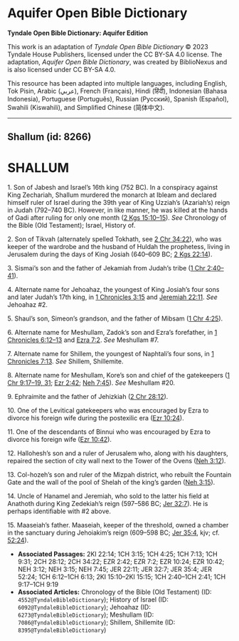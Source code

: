 # Aquifer Open Bible Dictionary

**Tyndale Open Bible Dictionary: Aquifer Edition**

This work is an adaptation of *Tyndale Open Bible Dictionary* © 2023 Tyndale House Publishers, licensed under the CC BY\-SA 4\.0 license. The adaptation, *Aquifer Open Bible Dictionary*, was created by BiblioNexus and is also licensed under CC BY\-SA 4\.0\.

This resource has been adapted into multiple languages, including English, Tok Pisin, Arabic (عربي), French (Français), Hindi (हिंदी), Indonesian (Bahasa Indonesia), Portuguese (Português), Russian (Русский), Spanish (Español), Swahili (Kiswahili), and Simplified Chinese (简体中文).



--------------------------------

## Shallum (id: 8266)

SHALLUM
=======

1\. Son of Jabesh and Israel’s 16th king (752 BC). In a conspiracy against King Zechariah, Shallum murdered the monarch at Ibleam and declared himself ruler of Israel during the 39th year of King Uzziah’s (Azariah’s) reign in Judah (792–740 BC). However, in like manner, he was killed at the hands of Gadi after ruling for only one month ([2 Kgs 15:10–15](https://ref.ly/2Kgs15:10-2Kgs15:15)). *See* Chronology of the Bible (Old Testament); Israel, History of.

2\. Son of Tikvah (alternately spelled Tokhath, see [2 Chr 34:22](https://ref.ly/2Chr34:22)), who was keeper of the wardrobe and the husband of Huldah the prophetess, living in Jerusalem during the days of King Josiah (640–609 BC; [2 Kgs 22:14](https://ref.ly/2Kgs22:14)).

3\. Sismai’s son and the father of Jekamiah from Judah’s tribe ([1 Chr 2:40–41](https://ref.ly/1Chr2:40-1Chr2:41)).

4\. Alternate name for Jehoahaz, the youngest of King Josiah’s four sons and later Judah’s 17th king, in [1 Chronicles 3:15](https://ref.ly/1Chr3:15) and [Jeremiah 22:11](https://ref.ly/Jer22:11). *See* Jehoahaz \#2.

5\. Shaul’s son, Simeon’s grandson, and the father of Mibsam ([1 Chr 4:25](https://ref.ly/1Chr4:25)).

6\. Alternate name for Meshullam, Zadok’s son and Ezra’s forefather, in [1 Chronicles 6:12–13](https://ref.ly/1Chr6:12-1Chr6:13) and [Ezra 7:2](https://ref.ly/Ezra7:2). *See* Meshullam \#7.

7\. Alternate name for Shillem, the youngest of Naphtali’s four sons, in [1 Chronicles 7:13](https://ref.ly/1Chr7:13). *See* Shillem, Shillemite.

8\. Alternate name for Meshullam, Kore’s son and chief of the gatekeepers ([1 Chr 9:17–19, 31](https://ref.ly/1Chr9:17-1Chr9:19,1Chr9:31); [Ezr 2:42](https://ref.ly/Ezra2:42); [Neh 7:45](https://ref.ly/Neh7:45)). *See* Meshullam \#20.

9\. Ephraimite and the father of Jehizkiah ([2 Chr 28:12](https://ref.ly/2Chr28:12)).

10\. One of the Levitical gatekeepers who was encouraged by Ezra to divorce his foreign wife during the postexilic era ([Ezr 10:24](https://ref.ly/Ezra10:24)).

11\. One of the descendants of Binnui who was encouraged by Ezra to divorce his foreign wife ([Ezr 10:42](https://ref.ly/Ezra10:42)).

12\. Hallohesh’s son and a ruler of Jerusalem who, along with his daughters, repaired the section of city wall next to the Tower of the Ovens ([Neh 3:12](https://ref.ly/Neh3:12)).

13\. Col\-hozeh’s son and ruler of the Mizpah district, who rebuilt the Fountain Gate and the wall of the pool of Shelah of the king’s garden ([Neh 3:15](https://ref.ly/Neh3:15)).

14\. Uncle of Hanamel and Jeremiah, who sold to the latter his field at Anathoth during King Zedekiah’s reign (597–586 BC; [Jer 32:7](https://ref.ly/Jer32:7)). He is perhaps identifiable with \#2 above.

15\. Maaseiah’s father. Maaseiah, keeper of the threshold, owned a chamber in the sanctuary during Jehoiakim’s reign (609–598 BC; [Jer 35:4](https://ref.ly/Jer35:4), kjv; cf. [52:24](https://ref.ly/Jer52:24)).

* **Associated Passages:** 2KI 22:14; 1CH 3:15; 1CH 4:25; 1CH 7:13; 1CH 9:31; 2CH 28:12; 2CH 34:22; EZR 2:42; EZR 7:2; EZR 10:24; EZR 10:42; NEH 3:12; NEH 3:15; NEH 7:45; JER 22:11; JER 32:7; JER 35:4; JER 52:24; 1CH 6:12–1CH 6:13; 2KI 15:10–2KI 15:15; 1CH 2:40–1CH 2:41; 1CH 9:17–1CH 9:19
* **Associated Articles:** Chronology of the Bible (Old Testament) (ID: `4552@TyndaleBibleDictionary`); History of Israel (ID: `6092@TyndaleBibleDictionary`); Jehoahaz (ID: `6273@TyndaleBibleDictionary`); Meshullam (ID: `7086@TyndaleBibleDictionary`); Shillem, Shillemite (ID: `8395@TyndaleBibleDictionary`)

